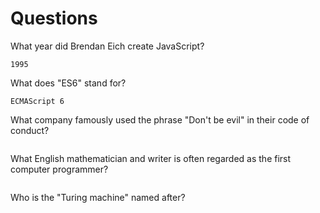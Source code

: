 # Questions

What year did Brendan Eich create JavaScript?

```
1995
```

What does "ES6" stand for?

```
ECMAScript 6

```

What company famously used the phrase "Don't be evil" in their code of conduct?

```

```

What English mathematician and writer is often regarded as the first computer programmer?

```

```

Who is the "Turing machine" named after?

```

```
